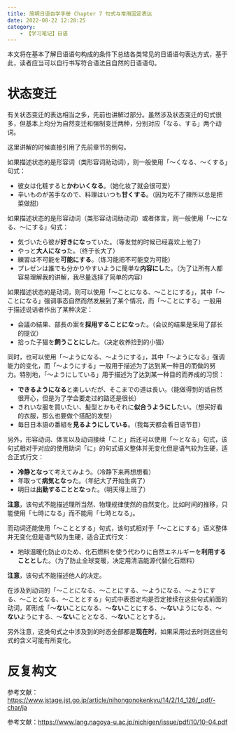 ```yaml
---
title: 简明日语自学手册 Chapter 7 句式与常用固定表达
date: 2022-08-22 12:28:25
category:
    - 【学习笔记】日语
---
```


本文将在基本了解日语语句构成的条件下总结各类常见的日语语句表达方式，基于此，读者应当可以自行书写符合语法且自然的日语语句。

<!-- more -->

# 状态变迁

有关状态变迁的表达相当之多，先前也讲解过部分。虽然涉及状态变迁的句式很多，但基本上均分为自然变迁和强制变迁两种，分别对应「なる、する」两个动词。

这里讲解的时候直接引用了先前章节的例句。

如果描述状态的是形容词（类形容词助动词），则一般使用「～くなる、～くする」句式：

- 彼女は化粧すると**かわいくなる**。（她化妆了就会很可爱）
- 辛いものが苦手なので、料理はいつも**甘くする**。（因为吃不了辣所以总是把菜做甜）

如果描述状态的是形容动词（类形容动词助动词）或者体言，则一般使用「～になる、～にする」句式：

- 気づいたら彼が**好きになっ**ていた。（等发觉的时候已经喜欢上他了）
- やっと**大人になっ**た。（终于长大了）
- 練習は不可能を**可能にする**。（练习能把不可能变为可能）
- プレゼンは誰でも分かりやすいように簡単な**内容にし**た。（为了让所有人都容易理解我的讲解，我尽量选择了简单的内容）

如果描述状态的是动词，则可以使用「～ことになる、～ことにする」，其中「～ことになる」强调事态自然而然发展到了某个情况，而「～ことにする」一般用于描述说话者作出了某种决定：

- 会議の結果、部長の案を**採用することになっ**た。（会议的结果是采用了部长的提议）
- 拾った子猫を**飼うことにし**た。（决定收养捡到的小猫）

同时，也可以使用「～ようになる、～ようにする」，其中「～ようになる」强调能力的变化，而「～ようにする」一般用于描述为了达到某一种目的而做的努力。特别地，「～ようにしている」用于描述为了达到某一种目的而养成的习惯：

- **できるようになる**と楽しいだが、そこまでの道は長い。（能做得到的话自然很开心，但是为了学会要走过的路还是很长）
- きれいな服を買いたい、髪型とかもそれに**似合うようにし**たい。（想买好看的衣服，那么也要做个搭配的发型）
- 毎日日本語の番組を**見るようにしている**。（我每天都会看日语节目）

另外，形容动词、体言以及动词接续「こと」后还可以使用「～となる」句式，该句式相对于对应的使用助词「に」的句式语义整体并无变化但是语气较为生硬，适合正式行文：

- **冷静となっ**て考えてみよう。（冷静下来再想想看）
- 年取って**病気となっ**た。（年纪大了开始生病了）
- 明日は**出勤することとなっ**た。（明天得上班了）

**注意**，该句式不能描述理所当然、物理规律使然的自然变化，比如时间的推移，只能使用「七時になる」而不能用「七時となる」。

而动词还能使用「～こととする」句式，该句式相对于「～ことにする」语义整体并无变化但是语气较为生硬，适合正式行文：

- 地球温暖化防止のため、化石燃料を使う代わりに自然エネルギーを**利用することとし**た。（为了防止全球变暖，决定用清洁能源代替化石燃料）

**注意**，该句式不能描述他人的决定。

在涉及到动词的「～ことになる、～ことにする、～ようになる、～ようにする、～こととなる、～こととする」句式中表否定均是否定接续在这些句式前面的动词，即形成「～**ない**ことになる、～**ない**ことにする、～**ない**ようになる、～**ない**ようにする、～**ない**こととなる、～**ない**こととする」。

另外注意，这类句式之中涉及到的时态全部都是**现在时**，如果采用过去时则这些句式的含义可能有所变化。

# 反复构文

参考文献：https://www.jstage.jst.go.jp/article/nihongonokenkyu/14/2/14_126/_pdf/-char/ja

参考文献：https://www.lang.nagoya-u.ac.jp/nichigen/issue/pdf/10/10-04.pdf